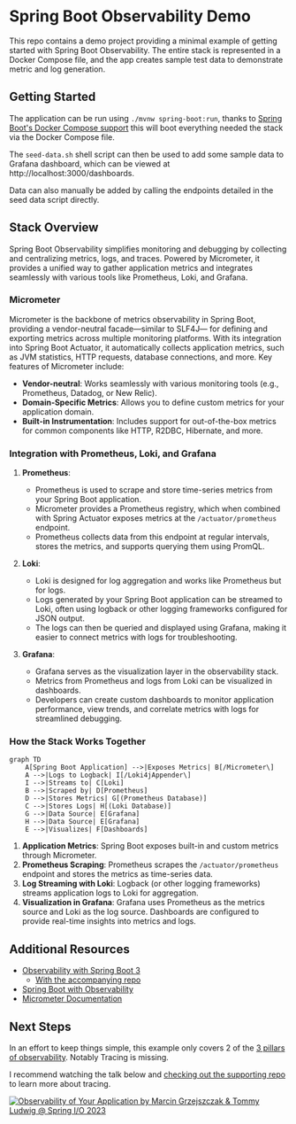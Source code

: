 # Spring Boot Observability Demo

This repo contains a demo project providing a minimal example of getting started with Spring Boot Observability. The
entire stack is represented in a Docker Compose file, and the app creates sample test data to demonstrate
metric and log generation.

## Getting Started

The application can be run using `./mvnw spring-boot:run`, 
thanks to [Spring Boot's Docker Compose support](https://docs.spring.io/spring-boot/reference/features/dev-services.html#features.dev-services.docker-compose) 
this will boot everything needed the stack via the Docker Compose file.

The `seed-data.sh` shell script can then be used to add some sample data to Grafana dashboard, which can be viewed at http://localhost:3000/dashboards.

Data can also manually be added by calling the endpoints detailed in the seed data script directly.

## Stack Overview

Spring Boot Observability simplifies monitoring and debugging by collecting and centralizing metrics, logs, and traces.
Powered by Micrometer, it provides a unified way to gather application metrics and integrates seamlessly with various
tools like Prometheus, Loki, and Grafana.

### Micrometer

Micrometer is the backbone of metrics observability in Spring Boot, providing a vendor-neutral facade—similar to SLF4J—
for defining and exporting metrics across multiple monitoring platforms. With its integration into Spring Boot Actuator,
it automatically collects application metrics, such as JVM statistics, HTTP requests, database connections, and more.
Key features of Micrometer include:

- **Vendor-neutral**: Works seamlessly with various monitoring tools (e.g., Prometheus, Datadog, or New Relic).
- **Domain-Specific Metrics**: Allows you to define custom metrics for your application domain.
- **Built-in Instrumentation**: Includes support for out-of-the-box metrics for common components like HTTP, R2DBC,
  Hibernate, and more.

### Integration with Prometheus, Loki, and Grafana

1. **Prometheus**:
    - Prometheus is used to scrape and store time-series metrics from your Spring Boot application.
    - Micrometer provides a Prometheus registry, which when combined with Spring Actuator exposes metrics at the 
      `/actuator/prometheus` endpoint.
    - Prometheus collects data from this endpoint at regular intervals, stores the metrics, and supports querying them
      using PromQL.

2. **Loki**:
    - Loki is designed for log aggregation and works like Prometheus but for logs.
    - Logs generated by your Spring Boot application can be streamed to Loki, often using logback or other logging
      frameworks configured for JSON output.
    - The logs can then be queried and displayed using Grafana, making it easier to connect metrics with logs for
      troubleshooting.

3. **Grafana**:
    - Grafana serves as the visualization layer in the observability stack.
    - Metrics from Prometheus and logs from Loki can be visualized in dashboards.
    - Developers can create custom dashboards to monitor application performance, view trends, and correlate metrics
      with logs for streamlined debugging.

### How the Stack Works Together

```mermaid
graph TD
    A[Spring Boot Application] -->|Exposes Metrics| B[/Micrometer\]
    A -->|Logs to Logback| I[/Loki4jAppender\]
    I -->|Streams to| C[Loki]
    B -->|Scraped by| D[Prometheus]
    D -->|Stores Metrics| G[(Prometheus Database)]
    C -->|Stores Logs| H[(Loki Database)]
    G -->|Data Source| E[Grafana]
    H -->|Data Source| E[Grafana]
    E -->|Visualizes| F[Dashboards]
```

1. **Application Metrics**: Spring Boot exposes built-in and custom metrics through Micrometer.
2. **Prometheus Scraping**: Prometheus scrapes the `/actuator/prometheus` endpoint and stores the metrics as time-series
   data.
3. **Log Streaming with Loki**: Logback (or other logging frameworks) streams application logs to Loki for aggregation.
4. **Visualization in Grafana**: Grafana uses Prometheus as the metrics source and Loki as the log source. Dashboards
   are configured to provide real-time insights into metrics and logs.

## Additional Resources

* [Observability with Spring Boot 3](https://spring.io/blog/2022/10/12/observability-with-spring-boot-3)
  * [With the accompanying repo](https://github.com/marcingrzejszczak/observability-boot-blog-post)
* [Spring Boot with Observability](https://github.com/blueswen/spring-boot-observability)
* [Micrometer Documentation](https://docs.micrometer.io/micrometer/reference/overview.html)

## Next Steps

In an effort to keep things simple, this example only covers 2 of the [3 pillars of observability](https://www.youtube.com/watch?v=juP9VApKy_I). Notably Tracing is missing.

I recommend watching the talk below and [checking out the supporting repo](https://github.com/jonatan-ivanov/teahouse) to learn more about tracing.

[![Observability of Your Application by Marcin Grzejszczak & Tommy Ludwig @ Spring I/O 2023](https://img.youtube.com/vi/fh3VbrPvAjg/0.jpg)](https://www.youtube.com/watch?v=fh3VbrPvAjg)
